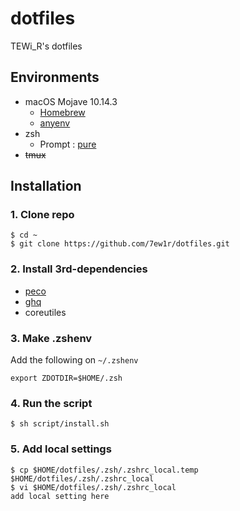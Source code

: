 # dotfiles

TEWi_R's dotfiles

## Environments

- macOS Mojave 10.14.3 
  - [Homebrew](https://brew.sh)
  - [anyenv](https://github.com/riywo/anyenv)
- zsh
  - Prompt : [pure](https://github.com/sindresorhus/pure)
- ~~tmux~~


## Installation

### 1. Clone repo

``` shell
$ cd ~
$ git clone https://github.com/7ew1r/dotfiles.git
```

### 2. Install 3rd-dependencies

- [peco](https://github.com/peco/peco)
- [ghq](https://github.com/motemen/ghq)
- coreutiles

### 3. Make .zshenv

Add the following on `~/.zshenv`

``` shell
export ZDOTDIR=$HOME/.zsh
```

### 4. Run the script

``` shell
$ sh script/install.sh
```

### 5. Add local settings

``` shell
$ cp $HOME/dotfiles/.zsh/.zshrc_local.temp $HOME/dotfiles/.zsh/.zshrc_local
$ vi $HOME/dotfiles/.zsh/.zshrc_local
add local setting here
```
